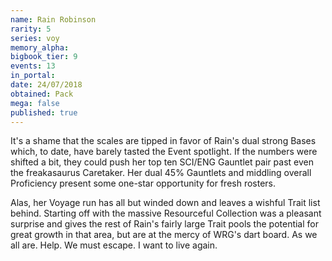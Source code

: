```yaml
---
name: Rain Robinson
rarity: 5
series: voy
memory_alpha:
bigbook_tier: 9
events: 13
in_portal:
date: 24/07/2018
obtained: Pack
mega: false
published: true
---
```


It's a shame that the scales are tipped in favor of Rain's dual strong Bases which, to date, have barely tasted the Event spotlight. If the numbers were shifted a bit, they could push her top ten SCI/ENG Gauntlet pair past even the freakasaurus Caretaker. Her dual 45% Gauntlets and middling overall Proficiency present some one-star opportunity for fresh rosters. 

Alas, her Voyage run has all but winded down and leaves a wishful Trait list behind. Starting off with the massive Resourceful Collection was a pleasant surprise and gives the rest of Rain's fairly large Trait pools the potential for great growth in that area, but are at the mercy of WRG's dart board. As we all are. Help. We must escape. I want to live again.
